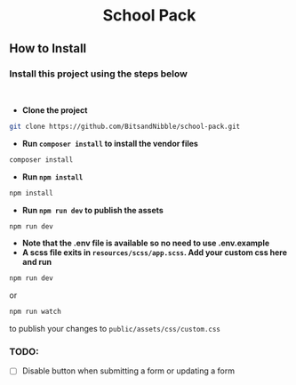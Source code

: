 # <p align="center">School Pack</p>

## How to Install

### Install this project using the steps below

<br>

- **Clone the project**

```bash
git clone https://github.com/BitsandNibble/school-pack.git
```

- **Run `composer install` to install the vendor files**

```bash
composer install
```

- **Run `npm install`**

```bash
npm install
```

- **Run `npm run dev` to publish the assets**

```bash
npm run dev
```

- **Note that the .env file is available so no need to use .env.example**
- **A scss file exits in `resources/scss/app.scss`. Add your custom css here and run**

```bash
npm run dev
```

or

```bash
npm run watch
```

to publish your changes to `public/assets/css/custom.css`


### TODO:
- [ ] Disable button when submitting a form or updating a form